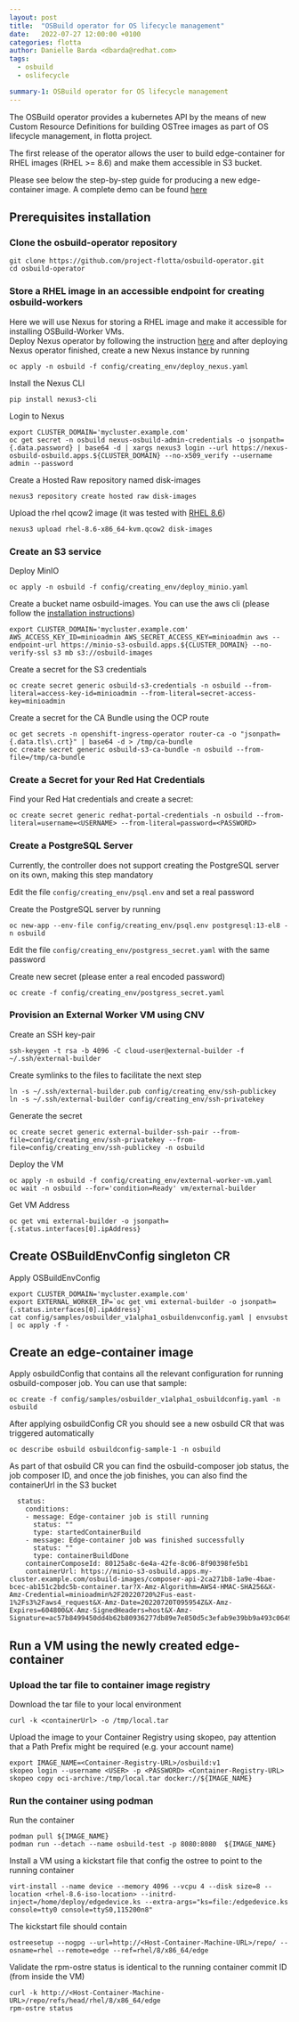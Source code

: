 ```yaml
---
layout: post
title:  "OSBuild operator for OS lifecycle management"
date:   2022-07-27 12:00:00 +0100
categories: flotta
author: Danielle Barda <dbarda@redhat.com>
tags:
  - osbuild
  - oslifecycle 

summary-1: OSBuild operator for OS lifecycle management
---
```


The OSBuild operator provides a kubernetes API by the means of new Custom Resource Definitions for building OSTree images as part of OS lifecycle management,
in flotta project.

The first release of the operator allows the user to build edge-container for RHEL images (RHEL >= 8.6) and make them accessible in S3 bucket.

Please see below the step-by-step guide for producing a new edge-container image.
A complete demo can be found [here](https://www.youtube.com/watch?v=SnNcHToCcDQ)

## Prerequisites installation
### Clone the osbuild-operator repository
```shell
git clone https://github.com/project-flotta/osbuild-operator.git
cd osbuild-operator
```

### Store a RHEL image in an accessible endpoint for creating osbuild-workers
Here we will use Nexus for storing a RHEL image and make it accessible for installing OSBuild-Worker VMs.     
Deploy Nexus operator by following the instruction [here](https://github.com/RedHatGov/nexus-operator#installation) 
and after deploying Nexus operator finished, create a new Nexus instance by running

```shell
oc apply -n osbuild -f config/creating_env/deploy_nexus.yaml
```

Install the Nexus CLI
```shell
pip install nexus3-cli
```

Login to Nexus
```shell
export CLUSTER_DOMAIN='mycluster.example.com'
oc get secret -n osbuild nexus-osbuild-admin-credentials -o jsonpath={.data.password} | base64 -d | xargs nexus3 login --url https://nexus-osbuild-osbuild.apps.${CLUSTER_DOMAIN} --no-x509_verify --username admin --password
```

Create a Hosted Raw repository named disk-images
```shell
nexus3 repository create hosted raw disk-images
```

Upload the rhel qcow2 image (it was tested with [RHEL 8.6](https://access.cdn.redhat.com/content/origin/files/sha256/c9/c9b32bef88d605d754b932aad0140e1955ab9446818c70c4c36ca75d6f442fe9/rhel-8.6-x86_64-kvm.qcow2?user=07786f290529f76887dfea2fc9631d69&_auth_=1659009182_73d2e99e48a4486633a014b63d7e3312))
```shell
nexus3 upload rhel-8.6-x86_64-kvm.qcow2 disk-images
```

### Create an S3 service
Deploy MinIO
```shell
oc apply -n osbuild -f config/creating_env/deploy_minio.yaml

```

Create a bucket name osbuild-images. You can use the aws cli (please follow the [installation instructions](https://docs.aws.amazon.com/cli/latest/userguide/getting-started-install.html))
```shell
export CLUSTER_DOMAIN='mycluster.example.com'
AWS_ACCESS_KEY_ID=minioadmin AWS_SECRET_ACCESS_KEY=minioadmin aws --endpoint-url https://minio-s3-osbuild.apps.${CLUSTER_DOMAIN} --no-verify-ssl s3 mb s3://osbuild-images
```

Create a secret for the S3 credentials
```shell
oc create secret generic osbuild-s3-credentials -n osbuild --from-literal=access-key-id=minioadmin --from-literal=secret-access-key=minioadmin

```
Create a secret for the CA Bundle using the OCP route
```shell
oc get secrets -n openshift-ingress-operator router-ca -o "jsonpath={.data.tls\.crt}" | base64 -d > /tmp/ca-bundle
oc create secret generic osbuild-s3-ca-bundle -n osbuild --from-file=/tmp/ca-bundle

```

### Create a Secret for your Red Hat Credentials

Find your Red Hat credentials and create a secret:
```shell
oc create secret generic redhat-portal-credentials -n osbuild --from-literal=username=<USERNAME> --from-literal=password=<PASSWORD>
```

### Create a PostgreSQL Server
Currently, the controller does not support creating the PostgreSQL server on its own, making this step mandatory

Edit the file `config/creating_env/psql.env` and set a real password

Create the PostgreSQL server by running 
```shell
oc new-app --env-file config/creating_env/psql.env postgresql:13-el8 -n osbuild
```

Edit the file `config/creating_env/postgress_secret.yaml` with the same password

Create new secret (please enter a real encoded password) 
```shell
oc create -f config/creating_env/postgress_secret.yaml
```

### Provision an External Worker VM using CNV
Create an SSH key-pair
```shell
ssh-keygen -t rsa -b 4096 -C cloud-user@external-builder -f ~/.ssh/external-builder
```

Create symlinks to the files to facilitate the next step
```shell
ln -s ~/.ssh/external-builder.pub config/creating_env/ssh-publickey
ln -s ~/.ssh/external-builder config/creating_env/ssh-privatekey
```

Generate the secret
```shell
oc create secret generic external-builder-ssh-pair --from-file=config/creating_env/ssh-privatekey --from-file=config/creating_env/ssh-publickey -n osbuild
```

Deploy the VM
```shell
oc apply -n osbuild -f config/creating_env/external-worker-vm.yaml
oc wait -n osbuild --for='condition=Ready' vm/external-builder
```

Get VM Address
```shell
oc get vmi external-builder -o jsonpath={.status.interfaces[0].ipAddress}
```


## Create OSBuildEnvConfig singleton CR ##
Apply OSBuildEnvConfig
```shell
export CLUSTER_DOMAIN='mycluster.example.com'
export EXTERNAL_WORKER_IP=`oc get vmi external-builder -o jsonpath={.status.interfaces[0].ipAddress}`
cat config/samples/osbuilder_v1alpha1_osbuildenvconfig.yaml | envsubst | oc apply -f -
```

## Create an edge-container image ##
Apply osbuildConfig that contains all the relevant configuration for running osbuild-composer job.
You can use that sample:
```shell
oc create -f config/samples/osbuilder_v1alpha1_osbuildconfig.yaml -n osbuild
```

After applying osbuildConfig CR you should see a new osbuild CR that was triggered automatically
```shell
oc describe osbuild osbuildconfig-sample-1 -n osbuild 
```

As part of that osbuild CR you can find the osbuild-composer job status, the job composer ID, and once the job finishes, you can also find the containerUrl in the S3 bucket
```shell
  status:
    conditions:
    - message: Edge-container job is still running
      status: ""
      type: startedContainerBuild
    - message: Edge-container job was finished successfully
      status: ""
      type: containerBuildDone
    containerComposeId: 80125a8c-6e4a-42fe-8c06-8f90398fe5b1
    containerUrl: https://minio-s3-osbuild.apps.my-cluster.example.com/osbuild-images/composer-api-2ca271b8-1a9e-4bae-bcec-ab151c2bdc5b-container.tar?X-Amz-Algorithm=AWS4-HMAC-SHA256&X-Amz-Credential=minioadmin%2F20220720%2Fus-east-1%2Fs3%2Faws4_request&X-Amz-Date=20220720T095954Z&X-Amz-Expires=604800&X-Amz-SignedHeaders=host&X-Amz-Signature=ac57b8499450dd4b62b80936277db89e7e850d5c3efab9e39bb9a493c064921f
```

## Run a VM using the newly created edge-container

### Upload the tar file to container image registry
Download the tar file to your local environment 
```shell
curl -k <containerUrl> -o /tmp/local.tar
```

Upload the image to your Container Registry using skopeo, pay attention that a Path Prefix might be required (e.g. your account name)
```shell
export IMAGE_NAME=<Container-Registry-URL>/osbuild:v1
skopeo login --username <USER> -p <PASSWORD> <Container-Registry-URL>
skopeo copy oci-archive:/tmp/local.tar docker://${IMAGE_NAME}
```

### Run the container using podman
Run the container
```shell
podman pull ${IMAGE_NAME}
podman run --detach --name osbuild-test -p 8080:8080  ${IMAGE_NAME}
```

Install a VM using a kickstart file that config the ostree to point to the running container
```shell
virt-install --name device --memory 4096 --vcpu 4 --disk size=8 --location <rhel-8.6-iso-location> --initrd-inject=/home/deploy/edgedevice.ks --extra-args="ks=file:/edgedevice.ks console=tty0 console=ttyS0,115200n8"
```

The kickstart file should contain  
```shell
ostreesetup --nogpg --url=http://<Host-Container-Machine-URL>/repo/ --osname=rhel --remote=edge --ref=rhel/8/x86_64/edge
```

Validate the rpm-ostre status is identical to the running container commit ID (from inside the VM)
```shell
curl -k http://<Host-Container-Machine-URL>/repo/refs/head/rhel/8/x86_64/edge
rpm-ostre status
```
